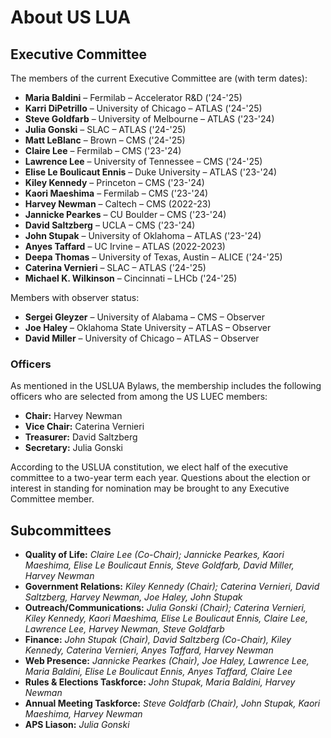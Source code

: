 # About US LUA

## Executive Committee

The members of the current Executive Committee are (with term dates):

* **Maria Baldini** – Fermilab – Accelerator R&D ('24-'25) 
* **Karri DiPetrillo** – University of Chicago – ATLAS ('24-'25) 
* **Steve Goldfarb** – University of Melbourne – ATLAS ('23-'24) 
* **Julia Gonski** – SLAC – ATLAS ('24-'25) 
* **Matt LeBlanc** – Brown – CMS ('24-'25) 
* **Claire Lee** – Fermilab – CMS ('23-'24) 
* **Lawrence Lee** – University of Tennessee – CMS ('24-'25) 
* **Elise Le Boulicaut Ennis** – Duke University – ATLAS ('23-'24) 
* **Kiley Kennedy** – Princeton – CMS ('23-'24) 
* **Kaori Maeshima** – Fermilab – CMS ('23-'24) 
* **Harvey Newman** – Caltech – CMS  (2022-23) 
* **Jannicke Pearkes** – CU Boulder – CMS ('23-'24) 
* **David Saltzberg** – UCLA – CMS ('23-'24) 
* **John Stupak** – University of Oklahoma – ATLAS ('23-'24) 
* **Anyes Taffard** – UC Irvine – ATLAS (2022-2023) 
* **Deepa Thomas** – University of Texas, Austin – ALICE ('24-'25) 
* **Caterina Vernieri** – SLAC – ATLAS ('24-'25) 
* **Michael K. Wilkinson** – Cincinnati – LHCb ('24-'25) 

Members with observer status:

* **Sergei Gleyzer** – University of Alabama – CMS – Observer
* **Joe Haley** – Oklahoma State University – ATLAS – Observer
* **David Miller** – University of Chicago – ATLAS – Observer

### Officers

As mentioned in the USLUA Bylaws, the membership includes the following officers who are selected from among the US LUEC members:

* **Chair:** Harvey Newman
* **Vice Chair:** Caterina Vernieri
* **Treasurer:** David Saltzberg
* **Secretary:** Julia Gonski

According to the USLUA constitution, we elect half of the executive committee to a two-year term each year. Questions about the election or interest in standing for nomination may be brought to any Executive Committee member.
 
## Subcommittees
* **Quality of Life:** *Claire Lee (Co-Chair); Jannicke Pearkes, Kaori Maeshima, Elise Le Boulicaut Ennis, Steve Goldfarb, David Miller, Harvey Newman*
* **Government Relations:** *Kiley Kennedy (Chair);  Caterina Vernieri, David Saltzberg, Harvey Newman,  Joe Haley, John Stupak*
* **Outreach/Communications:** *Julia Gonski (Chair); Caterina Vernieri, Kiley Kennedy, Kaori Maeshima,  Elise Le Boulicaut Ennis, Claire Lee,  Lawrence Lee,  Harvey Newman, Steve Goldfarb*
* **Finance:** *John Stupak (Chair), David Saltzberg (Co-Chair), Kiley Kennedy, Caterina Vernieri, Anyes Taffard, Harvey Newman*
* **Web Presence:** *Jannicke Pearkes (Chair), Joe Haley, Lawrence Lee, Maria Baldini, Elise Le Boulicaut Ennis, Anyes Taffard, Claire Lee*
* **Rules & Elections Taskforce:** *John Stupak, Maria Baldini, Harvey Newman*
* **Annual Meeting Taskforce:** *Steve Goldfarb (Chair), John Stupak, Kaori Maeshima,  Harvey Newman*
* **APS Liason:** *Julia Gonski*




